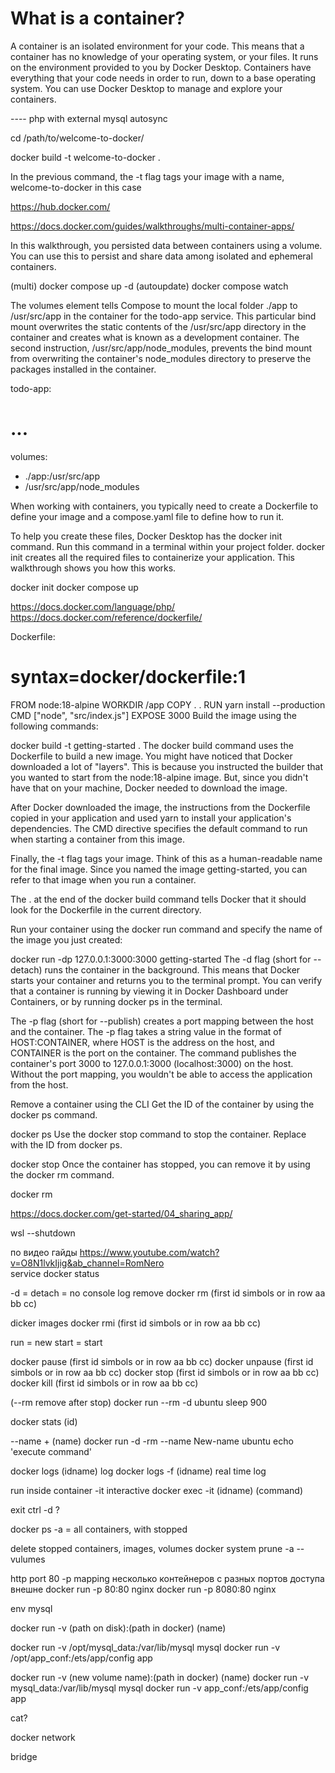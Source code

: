 # What is a container?
A container is an isolated environment for your code.
This means that a container has no knowledge of your operating system,
or your files. It runs on the environment provided to you by Docker Desktop.
Containers have everything that your code needs in order to run, down to 
a base operating system. You can use Docker Desktop to manage and explore 
your containers.  


---- php with external mysql autosync













cd /path/to/welcome-to-docker/

docker build -t welcome-to-docker .  

In the previous command, the -t flag tags your image with a name, welcome-to-docker in this case

https://hub.docker.com/

https://docs.docker.com/guides/walkthroughs/multi-container-apps/

In this walkthrough, you persisted data between containers using a volume.
You can use this to persist and share data among isolated and ephemeral containers.


(multi) docker compose up -d
(autoupdate) docker compose watch


The volumes element tells Compose to mount 
the local folder ./app to /usr/src/app in the container for the todo-app service. 
This particular bind mount overwrites the static contents of the /usr/src/app directory in
the container and creates what is known as a development container. 
The second instruction, /usr/src/app/node_modules,
prevents the bind mount from overwriting the container's node_modules
directory to preserve the packages installed in the container.  
   
todo-app:
# ...
volumes:
- ./app:/usr/src/app
- /usr/src/app/node_modules



When working with containers, you typically need to create a Dockerfile to
define your image and a compose.yaml file to define how to run it.

To help you create these files, Docker Desktop has the docker init command.
Run this command in a terminal within your project folder. docker init creates all
 the required files to containerize your application. This walkthrough shows you how this works.

docker init
docker compose up


https://docs.docker.com/language/php/
https://docs.docker.com/reference/dockerfile/ 


Dockerfile:
# syntax=docker/dockerfile:1
FROM node:18-alpine
WORKDIR /app
COPY . .
RUN yarn install --production
CMD ["node", "src/index.js"]
EXPOSE 3000
Build the image using the following commands:

docker build -t getting-started .
The docker build command uses the Dockerfile to build a new image.
You might have noticed that Docker downloaded a lot of "layers".
This is because you instructed the builder that you wanted to start
from the node:18-alpine image. But, since you didn't have that on your machine,
Docker needed to download the image.

After Docker downloaded the image, the instructions from the
Dockerfile copied in your application and used yarn to install your 
application's dependencies. The CMD directive specifies the default 
command to run when starting a container from this image.

Finally, the -t flag tags your image. Think of this as a 
human-readable name for the final image. Since you named the 
image getting-started, you can refer to that image when you run a container.

The . at the end of the docker build command tells Docker 
that it should look for the Dockerfile in the current directory.


Run your container using the docker run command and specify the name of the image you just created:


docker run -dp 127.0.0.1:3000:3000 getting-started
The -d flag (short for --detach) runs the container in the background. 
This means that Docker starts your container and returns you to the terminal prompt. 
You can verify that a container is running by viewing it in Docker Dashboard under 
Containers, or by running docker ps in the terminal.

The -p flag (short for --publish) creates a port mapping between the host and the container. 
The -p flag takes a string value in the format of HOST:CONTAINER, where HOST is the address on 
the host, and CONTAINER is the port on the container. The command publishes the 
container's port 3000 to 127.0.0.1:3000 (localhost:3000) on the host. 
Without the port mapping, you wouldn't be able to access the application from the host.  



Remove a container using the CLI
Get the ID of the container by using the docker ps command.

docker ps
Use the docker stop command to stop the container. Replace <the-container-id> with the ID from docker ps.

docker stop <the-container-id>
Once the container has stopped, you can remove it by using the docker rm command.

docker rm <the-container-id>

https://docs.docker.com/get-started/04_sharing_app/  

wsl --shutdown


по видео гайды
https://www.youtube.com/watch?v=O8N1lvkIjig&ab_channel=RomNero  
service docker status

-d = detach = no console log
remove
docker rm (first id simbols or in row  aa bb cc)

dicker images
docker rmi (first id simbols or in row  aa bb cc)

run = new
start = start

docker pause  (first id simbols or in row  aa bb cc)
docker unpause  (first id simbols or in row  aa bb cc)
docker stop  (first id simbols or in row  aa bb cc)
docker kill  (first id simbols or in row  aa bb cc)

(--rm remove after stop)
docker run --rm -d ubuntu sleep 900

docker stats (id)

--name + (name)
docker run -d -rm --name New-name ubuntu  echo 'execute command'

docker logs (idname)  log
docker logs -f (idname) real time log

run inside container
-it interactive
docker exec -it (idname) (command)

exit  ctrl -d ?

docker ps -a  = all containers, with stopped

delete stopped containers, images, volumes
docker system prune -a --vulumes


http port 80
-p mapping
несколько контейнеров с разных портов доступа внешне
docker run -p 80:80 nginx
docker run -p 8080:80 nginx


env
mysql


docker run -v (path on disk):(path in docker) (name)

docker run -v /opt/mysql_data:/var/lib/mysql mysql
docker run -v /opt/app_conf:/ets/app/config app

docker run -v (new volume name):(path in docker) (name)
docker run -v mysql_data:/var/lib/mysql mysql
docker run -v app_conf:/ets/app/config app


cat?

docker network

bridge